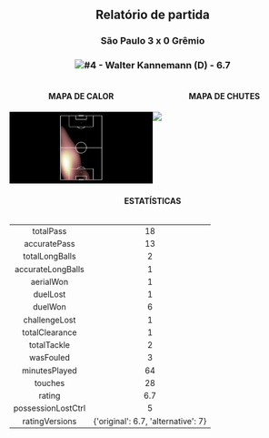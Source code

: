 <h2 style="text-align: center;">Relatório de partida</h3>

<h3 style="text-align: center;">São Paulo 3 x 0 Grêmio</h3>

<h3 style="text-align: center;"><img src="https://api.sofascore.com/api/v1/player/249647/image">#4 - Walter Kannemann (D) - 6.7</h3>

<div style="text-align: left; display: grid; grid-template-columns: 1fr 1fr;">
  <div>
    <h4 style="text-align: center;">MAPA DE CALOR</h3>
    <img src=../players/heatmaps/11652579_249647.png>
</div>
  <div>
    <h4 style="text-align: center;">MAPA DE CHUTES</h3>
    <img src=../players/shotmaps/11652579_249647.png>
  </div>
</div>

<h4 style="text-align: center;">ESTATÍSTICAS</h3>
<div style="text-align: center; display: grid; grid-template-columns: 1fr;">
  <div>
    <table>
        <tr>
            <td>totalPass
            </td>
            <td>18
            </td>
        </tr><tr>
            <td>accuratePass
            </td>
            <td>13
            </td>
        </tr><tr>
            <td>totalLongBalls
            </td>
            <td>2
            </td>
        </tr><tr>
            <td>accurateLongBalls
            </td>
            <td>1
            </td>
        </tr><tr>
            <td>aerialWon
            </td>
            <td>1
            </td>
        </tr><tr>
            <td>duelLost
            </td>
            <td>1
            </td>
        </tr><tr>
            <td>duelWon
            </td>
            <td>6
            </td>
        </tr><tr>
            <td>challengeLost
            </td>
            <td>1
            </td>
        </tr><tr>
            <td>totalClearance
            </td>
            <td>1
            </td>
        </tr><tr>
            <td>totalTackle
            </td>
            <td>2
            </td>
        </tr><tr>
            <td>wasFouled
            </td>
            <td>3
            </td>
        </tr><tr>
            <td>minutesPlayed
            </td>
            <td>64
            </td>
        </tr><tr>
            <td>touches
            </td>
            <td>28
            </td>
        </tr><tr>
            <td>rating
            </td>
            <td>6.7
            </td>
        </tr><tr>
            <td>possessionLostCtrl
            </td>
            <td>5
            </td>
        </tr><tr>
            <td>ratingVersions
            </td>
            <td>{'original': 6.7, 'alternative': 7}
            </td>
        </tr>
        </table>
</div>